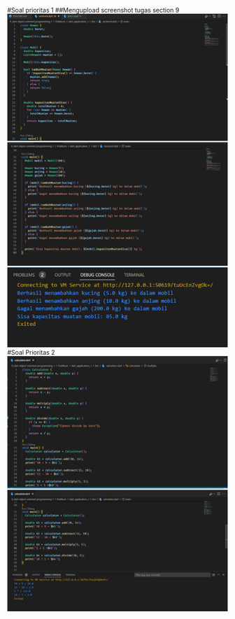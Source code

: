#Soal prioritas 1
##Mengupload screenshot tugas section 9
![upload_Prioritas1](Prioritas1.png)
![upload_Pprioritas1](Pprioritas1.png)
![upload_output_prioritas1](output%20prioritas1.png)
#Soal Prioritas 2
![upload_Prioritas2](Calculatorr.png)
![upload_Prioritas2](Calculator.png)